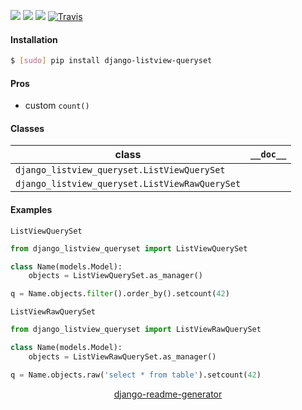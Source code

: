 <!--
https://pypi.org/project/readme-generator/
https://pypi.org/project/python-readme-generator/
https://pypi.org/project/django-readme-generator/
-->

[![](https://img.shields.io/pypi/pyversions/django-listview-queryset.svg?longCache=True)](https://pypi.org/project/django-listview-queryset/)
[![](https://img.shields.io/pypi/v/django-listview-queryset.svg?maxAge=3600)](https://pypi.org/project/django-listview-queryset/)
[![](https://img.shields.io/badge/License-Unlicense-blue.svg?longCache=True)](https://unlicense.org/)
[![Travis](https://api.travis-ci.org/andrewp-as-is/django-listview-queryset.py.svg?branch=master)](https://travis-ci.org/andrewp-as-is/django-listview-queryset.py/)

#### Installation
```bash
$ [sudo] pip install django-listview-queryset
```

#### Pros
+   custom `count()`

#### Classes
class|`__doc__`
-|-
`django_listview_queryset.ListViewQuerySet` |
`django_listview_queryset.ListViewRawQuerySet` |

#### Examples
`ListViewQuerySet`

```python
from django_listview_queryset import ListViewQuerySet

class Name(models.Model):
    objects = ListViewQuerySet.as_manager()
```
```python
q = Name.objects.filter().order_by().setcount(42)
```

`ListViewRawQuerySet`

```python
from django_listview_queryset import ListViewRawQuerySet

class Name(models.Model):
    objects = ListViewRawQuerySet.as_manager()
```
```python
q = Name.objects.raw('select * from table').setcount(42)
```

<p align="center">
    <a href="https://pypi.org/project/django-readme-generator/">django-readme-generator</a>
</p>